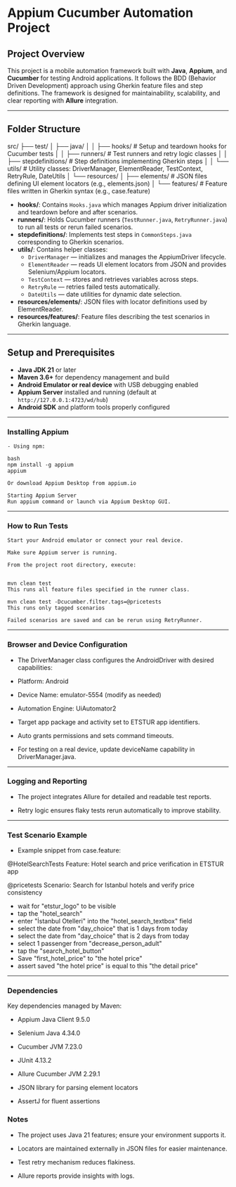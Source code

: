 # Appium Cucumber Automation Project

## Project Overview

This project is a mobile automation framework built with **Java**, **Appium**, and **Cucumber** for testing Android applications. It follows the BDD (Behavior Driven Development) approach using Gherkin feature files and step definitions. The framework is designed for maintainability, scalability, and clear reporting with **Allure** integration.

---

## Folder Structure

src/
├── test/
│ ├── java/
│ │ ├── hooks/ # Setup and teardown hooks for Cucumber tests
│ │ ├── runners/ # Test runners and retry logic classes
│ │ ├── stepdefinitions/ # Step definitions implementing Gherkin steps
│ │ └── utils/ # Utility classes: DriverManager, ElementReader, TestContext, RetryRule, DateUtils
│ └── resources/
│ ├── elements/ # JSON files defining UI element locators (e.g., elements.json)
│ └── features/ # Feature files written in Gherkin syntax (e.g., case.feature)


- **hooks/**: Contains `Hooks.java` which manages Appium driver initialization and teardown before and after scenarios.
- **runners/**: Holds Cucumber runners (`TestRunner.java`, `RetryRunner.java`) to run all tests or rerun failed scenarios.
- **stepdefinitions/**: Implements test steps in `CommonSteps.java` corresponding to Gherkin scenarios.
- **utils/**: Contains helper classes:
    - `DriverManager` — initializes and manages the AppiumDriver lifecycle.
    - `ElementReader` — reads UI element locators from JSON and provides Selenium/Appium locators.
    - `TestContext` — stores and retrieves variables across steps.
    - `RetryRule` — retries failed tests automatically.
    - `DateUtils` — date utilities for dynamic date selection.
- **resources/elements/**: JSON files with locator definitions used by ElementReader.
- **resources/features/**: Feature files describing the test scenarios in Gherkin language.

---

## Setup and Prerequisites

- **Java JDK 21** or later
- **Maven 3.6+** for dependency management and build
- **Android Emulator or real device** with USB debugging enabled
- **Appium Server** installed and running (default at `http://127.0.0.1:4723/wd/hub`)
- **Android SDK** and platform tools properly configured
---
### Installing Appium
```
- Using npm:

bash
npm install -g appium
appium

Or download Appium Desktop from appium.io

Starting Appium Server
Run appium command or launch via Appium Desktop GUI.
```
---
### How to Run Tests
```
Start your Android emulator or connect your real device.

Make sure Appium server is running.

From the project root directory, execute:


mvn clean test
This runs all feature files specified in the runner class.

mvn clean test -Dcucumber.filter.tags=@pricetests
This runs only tagged scenarios

Failed scenarios are saved and can be rerun using RetryRunner.
```

---

### Browser and Device Configuration

- The DriverManager class configures the AndroidDriver with desired capabilities:

- Platform: Android

- Device Name: emulator-5554 (modify as needed)

- Automation Engine: UiAutomator2

- Target app package and activity set to ETSTUR app identifiers.

- Auto grants permissions and sets command timeouts.

- For testing on a real device, update deviceName capability in DriverManager.java.

---
### Logging and Reporting
- The project integrates Allure for detailed and readable test reports.

- Retry logic ensures flaky tests rerun automatically to improve stability.

---

### Test Scenario Example

- Example snippet from case.feature:

@HotelSearchTests
Feature: Hotel search and price verification in ETSTUR app

@pricetests
Scenario: Search for Istanbul hotels and verify price consistency
* wait for "etstur_logo" to be visible
* tap the "hotel_search"
* enter "İstanbul Otelleri" into the "hotel_search_textbox" field
* select the date from "day_choice" that is 1 days from today
* select the date from "day_choice" that is 2 days from today
* select 1 passenger from "decrease_person_adult"
* tap the "search_hotel_button"
* Save "first_hotel_price" to "the hotel price"
* assert saved "the hotel price" is equal to this "the detail price"

---
### Dependencies
Key dependencies managed by Maven:

- Appium Java Client 9.5.0

- Selenium Java 4.34.0

- Cucumber JVM 7.23.0

- JUnit 4.13.2

- Allure Cucumber JVM 2.29.1

- JSON library for parsing element locators

- AssertJ for fluent assertions

### Notes
- The project uses Java 21 features; ensure your environment supports it.

- Locators are maintained externally in JSON files for easier maintenance.

- Test retry mechanism reduces flakiness.

- Allure reports provide insights with logs.